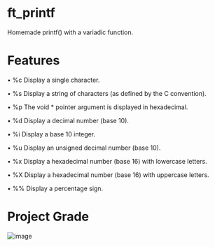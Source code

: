 # ft_printf
Homemade printf() with a variadic function.

# Features

• %c Display a single character.

• %s Display a string of characters (as defined by the C convention).

• %p The void * pointer argument is displayed in hexadecimal.

• %d Display a decimal number (base 10).

• %i Display a base 10 integer.

• %u Display an unsigned decimal number (base 10).

• %x Display a hexadecimal number (base 16) with lowercase letters.

• %X Display a hexadecimal number (base 16) with uppercase letters.

• %% Display a percentage sign.

# Project Grade

![image](https://user-images.githubusercontent.com/44801448/216519110-b25606b8-5ed4-498e-a2b7-2bb955436f75.png)

